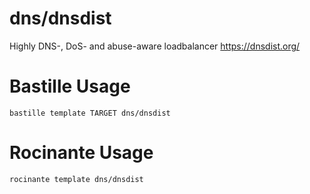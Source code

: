 # dns/dnsdist
Highly DNS-, DoS- and abuse-aware loadbalancer
https://dnsdist.org/

# Bastille Usage
```shell
bastille template TARGET dns/dnsdist
```

# Rocinante Usage
```shell
rocinante template dns/dnsdist
```

